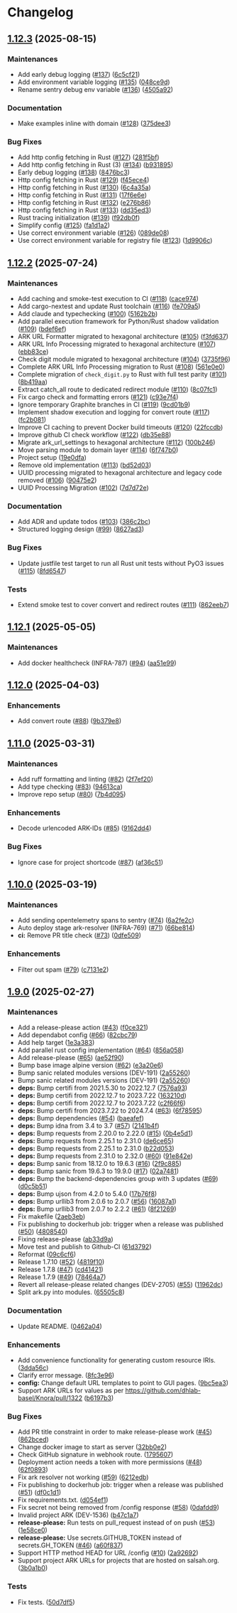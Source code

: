 # Changelog

## [1.12.3](https://github.com/dasch-swiss/ark-resolver/compare/ark_resolver-v1.12.2...ark_resolver-v1.12.3) (2025-08-15)


### Maintenances

* Add early debug logging ([#137](https://github.com/dasch-swiss/ark-resolver/issues/137)) ([6c5cf21](https://github.com/dasch-swiss/ark-resolver/commit/6c5cf2145de4eba2de21d6fb9b0258c0e0daad05))
* Add environment variable logging ([#135](https://github.com/dasch-swiss/ark-resolver/issues/135)) ([048ce9d](https://github.com/dasch-swiss/ark-resolver/commit/048ce9dac6e01cecd0a26375ea3da8830382a65e))
* Rename sentry debug env variable ([#136](https://github.com/dasch-swiss/ark-resolver/issues/136)) ([4505a92](https://github.com/dasch-swiss/ark-resolver/commit/4505a925c12f57ef27d9758536c0a31be884dbbc))


### Documentation

* Make examples inline with domain ([#128](https://github.com/dasch-swiss/ark-resolver/issues/128)) ([375dee3](https://github.com/dasch-swiss/ark-resolver/commit/375dee315f7fa4dcad60848a831816c25469ff52))


### Bug Fixes

* Add http config fetching in Rust ([#127](https://github.com/dasch-swiss/ark-resolver/issues/127)) ([281f5bf](https://github.com/dasch-swiss/ark-resolver/commit/281f5bf26b5abf1a838ba48369f2ec8acc95847b))
* Add http config fetching in Rust (3) ([#134](https://github.com/dasch-swiss/ark-resolver/issues/134)) ([b931895](https://github.com/dasch-swiss/ark-resolver/commit/b931895591e3b9d7260ab59959721e0b44a17ece))
* Early debug logging ([#138](https://github.com/dasch-swiss/ark-resolver/issues/138)) ([8476bc3](https://github.com/dasch-swiss/ark-resolver/commit/8476bc39b6ff13cf52c850c15c58eacd96bf3fc3))
* Http config fetching in Rust ([#129](https://github.com/dasch-swiss/ark-resolver/issues/129)) ([f45ece4](https://github.com/dasch-swiss/ark-resolver/commit/f45ece40144193e5da73796df6ead49fac5a78ac))
* Http config fetching in Rust ([#130](https://github.com/dasch-swiss/ark-resolver/issues/130)) ([6c4a35a](https://github.com/dasch-swiss/ark-resolver/commit/6c4a35a428638e3af96392f96ea83b9c6b11a1ef))
* Http config fetching in Rust ([#131](https://github.com/dasch-swiss/ark-resolver/issues/131)) ([17f6e6e](https://github.com/dasch-swiss/ark-resolver/commit/17f6e6e640f5e9136b0d36a4c211ec7daf4c3875))
* Http config fetching in Rust ([#132](https://github.com/dasch-swiss/ark-resolver/issues/132)) ([e276b86](https://github.com/dasch-swiss/ark-resolver/commit/e276b869baf24c49ddfa78af846bafd79c22f42c))
* Http config fetching in Rust ([#133](https://github.com/dasch-swiss/ark-resolver/issues/133)) ([dd35ed3](https://github.com/dasch-swiss/ark-resolver/commit/dd35ed333e859f3f5e57981ab3cb82356f4e759c))
* Rust tracing initialization ([#139](https://github.com/dasch-swiss/ark-resolver/issues/139)) ([f92db0f](https://github.com/dasch-swiss/ark-resolver/commit/f92db0f0ad5a89748d8beb1ab5653a9b4847db04))
* Simplify config ([#125](https://github.com/dasch-swiss/ark-resolver/issues/125)) ([fa1d1a2](https://github.com/dasch-swiss/ark-resolver/commit/fa1d1a2759a1de07d9e86af0512cddf3ea85ff56))
* Use correct environment variable ([#126](https://github.com/dasch-swiss/ark-resolver/issues/126)) ([089de08](https://github.com/dasch-swiss/ark-resolver/commit/089de08dd7098bf0a815dd699591be0a3c80c796))
* Use correct environment variable for registry file ([#123](https://github.com/dasch-swiss/ark-resolver/issues/123)) ([1d9906c](https://github.com/dasch-swiss/ark-resolver/commit/1d9906c9bd42839f8446e0df035878e4486bb1cd))

## [1.12.2](https://github.com/dasch-swiss/ark-resolver/compare/ark_resolver-v1.12.1...ark_resolver-v1.12.2) (2025-07-24)


### Maintenances

* Add caching and smoke-test execution to CI ([#118](https://github.com/dasch-swiss/ark-resolver/issues/118)) ([cace974](https://github.com/dasch-swiss/ark-resolver/commit/cace974fa009b45f1b784dcde03e1b41307188be))
* Add cargo-nextest and update Rust toolchain ([#116](https://github.com/dasch-swiss/ark-resolver/issues/116)) ([fe709a5](https://github.com/dasch-swiss/ark-resolver/commit/fe709a5839cd56b772664ba95db2738287f477a0))
* Add claude and typechecking ([#100](https://github.com/dasch-swiss/ark-resolver/issues/100)) ([5162b2b](https://github.com/dasch-swiss/ark-resolver/commit/5162b2bf14778497686026d267cb049a56339d6a))
* Add parallel execution framework for Python/Rust shadow validation ([#109](https://github.com/dasch-swiss/ark-resolver/issues/109)) ([bdef6ef](https://github.com/dasch-swiss/ark-resolver/commit/bdef6ef7355794209f5b252382857095e4c27e91))
* ARK URL Formatter migrated to hexagonal architecture ([#105](https://github.com/dasch-swiss/ark-resolver/issues/105)) ([f3fd637](https://github.com/dasch-swiss/ark-resolver/commit/f3fd6371dfb2afbce6c2d190c5d4580bbdf123b8))
* ARK URL Info Processing migrated to hexagonal architecture ([#107](https://github.com/dasch-swiss/ark-resolver/issues/107)) ([ebb83ce](https://github.com/dasch-swiss/ark-resolver/commit/ebb83cea57ee3389c72786876e2245cf396b71df))
* Check digit module migrated to hexagonal architecture ([#104](https://github.com/dasch-swiss/ark-resolver/issues/104)) ([3735f96](https://github.com/dasch-swiss/ark-resolver/commit/3735f964db19d83fb1583c6b5b793c77ecd58905))
* Complete ARK URL Info Processing migration to Rust ([#108](https://github.com/dasch-swiss/ark-resolver/issues/108)) ([561e0e0](https://github.com/dasch-swiss/ark-resolver/commit/561e0e0aa3eb251fcd91c1c8eb5071c5d4b74ae5))
* Complete migration of `check_digit.py` to Rust with full test parity ([#101](https://github.com/dasch-swiss/ark-resolver/issues/101)) ([8b419aa](https://github.com/dasch-swiss/ark-resolver/commit/8b419aa2723859b8323823b2824a465b6accc462))
* Extract catch_all route to dedicated redirect module ([#110](https://github.com/dasch-swiss/ark-resolver/issues/110)) ([8c07fc1](https://github.com/dasch-swiss/ark-resolver/commit/8c07fc167812f5989bf98845330d5a90a4f13c33))
* Fix cargo check and formatting errors ([#121](https://github.com/dasch-swiss/ark-resolver/issues/121)) ([c93e7f4](https://github.com/dasch-swiss/ark-resolver/commit/c93e7f472d22c39dcf7ed7b2d24b9ad66f20b22d))
* Ignore temporary Graphite branches in CI ([#119](https://github.com/dasch-swiss/ark-resolver/issues/119)) ([9cd01b9](https://github.com/dasch-swiss/ark-resolver/commit/9cd01b95acd94fe03689c5f5cc76f895b466c051))
* Implement shadow execution and logging for convert route ([#117](https://github.com/dasch-swiss/ark-resolver/issues/117)) ([fc2b081](https://github.com/dasch-swiss/ark-resolver/commit/fc2b0819309aec4831d4d7881a202a21107aeccc))
* Improve CI caching to prevent Docker build timeouts ([#120](https://github.com/dasch-swiss/ark-resolver/issues/120)) ([22fccdb](https://github.com/dasch-swiss/ark-resolver/commit/22fccdb9f595b69c7a7e7afd5c257a0611714f5c))
* Improve github CI check workflow ([#122](https://github.com/dasch-swiss/ark-resolver/issues/122)) ([db35e88](https://github.com/dasch-swiss/ark-resolver/commit/db35e885936e71959ba23b48f9f11f03d38e9201))
* Migrate ark_url_settings to hexagonal architecture ([#112](https://github.com/dasch-swiss/ark-resolver/issues/112)) ([100b246](https://github.com/dasch-swiss/ark-resolver/commit/100b24609e9f9a8d991f1c146a438f3b996772df))
* Move parsing module to domain layer ([#114](https://github.com/dasch-swiss/ark-resolver/issues/114)) ([6f747b0](https://github.com/dasch-swiss/ark-resolver/commit/6f747b044c62fa4edf495bd07f5e82060792574e))
* Project setup ([19e0dfa](https://github.com/dasch-swiss/ark-resolver/commit/19e0dfa59c586122bd36d231a84534c7e94b64eb))
* Remove old implementation ([#113](https://github.com/dasch-swiss/ark-resolver/issues/113)) ([bd52d03](https://github.com/dasch-swiss/ark-resolver/commit/bd52d031175c6bdc80c8d5ecb75566002e8d7c38))
* UUID processing migrated to hexagonal architecture and legacy code removed ([#106](https://github.com/dasch-swiss/ark-resolver/issues/106)) ([90475e2](https://github.com/dasch-swiss/ark-resolver/commit/90475e26679f3ac6c43a4d9d6f492d23b5fd2487))
* UUID Processing Migration ([#102](https://github.com/dasch-swiss/ark-resolver/issues/102)) ([7d7d72e](https://github.com/dasch-swiss/ark-resolver/commit/7d7d72e6d0b3800c4093f17753186d435eb6ef62))


### Documentation

* Add ADR and update todos ([#103](https://github.com/dasch-swiss/ark-resolver/issues/103)) ([386c2bc](https://github.com/dasch-swiss/ark-resolver/commit/386c2bcb4baf7b5a1561b17d1724864303ba620d))
* Structured logging design ([#99](https://github.com/dasch-swiss/ark-resolver/issues/99)) ([8627ad3](https://github.com/dasch-swiss/ark-resolver/commit/8627ad38ebadd95dd4ac08f9b90ace9dcf02f4e4))


### Bug Fixes

* Update justfile test target to run all Rust unit tests without PyO3 issues ([#115](https://github.com/dasch-swiss/ark-resolver/issues/115)) ([8fd6547](https://github.com/dasch-swiss/ark-resolver/commit/8fd654783cdf026934da8de0d78d5c1e0fc78e1f))


### Tests

* Extend smoke test to cover convert and redirect routes ([#111](https://github.com/dasch-swiss/ark-resolver/issues/111)) ([862eeb7](https://github.com/dasch-swiss/ark-resolver/commit/862eeb72733e83133c8b7ed5d3f629ed300c8d29))

## [1.12.1](https://github.com/dasch-swiss/ark-resolver/compare/ark_resolver-v1.12.0...ark_resolver-v1.12.1) (2025-05-05)


### Maintenances

* Add docker healthcheck (INFRA-787) ([#94](https://github.com/dasch-swiss/ark-resolver/issues/94)) ([aa51e99](https://github.com/dasch-swiss/ark-resolver/commit/aa51e9975f7e9cce295ac0d6e64da4c039bd879f))

## [1.12.0](https://github.com/dasch-swiss/ark-resolver/compare/ark_resolver-v1.11.0...ark_resolver-v1.12.0) (2025-04-03)


### Enhancements

* Add convert route ([#88](https://github.com/dasch-swiss/ark-resolver/issues/88)) ([9b379e8](https://github.com/dasch-swiss/ark-resolver/commit/9b379e87a7226f7a32affd928b49990f22c0f994))

## [1.11.0](https://github.com/dasch-swiss/ark-resolver/compare/ark_resolver-v1.10.0...ark_resolver-v1.11.0) (2025-03-31)


### Maintenances

* Add ruff formatting and linting ([#82](https://github.com/dasch-swiss/ark-resolver/issues/82)) ([2f7ef20](https://github.com/dasch-swiss/ark-resolver/commit/2f7ef20193a74b7c63b57528f702e0598993ab3c))
* Add type checking ([#83](https://github.com/dasch-swiss/ark-resolver/issues/83)) ([94613ca](https://github.com/dasch-swiss/ark-resolver/commit/94613cad086244b240b332bd0ce839de5e290f6e))
* Improve repo setup ([#80](https://github.com/dasch-swiss/ark-resolver/issues/80)) ([7b4d095](https://github.com/dasch-swiss/ark-resolver/commit/7b4d095fb638224bc766bfb08ae60b6fb8359b12))


### Enhancements

* Decode urlencoded ARK-IDs ([#85](https://github.com/dasch-swiss/ark-resolver/issues/85)) ([9162dd4](https://github.com/dasch-swiss/ark-resolver/commit/9162dd4927a8ebcaf281aca16e969eb1b023f93e))


### Bug Fixes

* Ignore case for project shortcode ([#87](https://github.com/dasch-swiss/ark-resolver/issues/87)) ([af36c51](https://github.com/dasch-swiss/ark-resolver/commit/af36c5107e88db2a7f2239875e389532e0216a19))

## [1.10.0](https://github.com/dasch-swiss/ark-resolver/compare/ark_resolver-v1.9.0...ark_resolver-v1.10.0) (2025-03-19)


### Maintenances

* Add sending opentelemetry spans to sentry ([#74](https://github.com/dasch-swiss/ark-resolver/issues/74)) ([6a2fe2c](https://github.com/dasch-swiss/ark-resolver/commit/6a2fe2cddf24b2b529671981727c38bea7ef62e4))
* Auto deploy stage ark-resolver (INFRA-769) ([#71](https://github.com/dasch-swiss/ark-resolver/issues/71)) ([66be814](https://github.com/dasch-swiss/ark-resolver/commit/66be814a3d562d64daddb8f035cf40b5519be1de))
* **ci:** Remove PR title check ([#73](https://github.com/dasch-swiss/ark-resolver/issues/73)) ([0dfe509](https://github.com/dasch-swiss/ark-resolver/commit/0dfe509c13504629339d8540a772f1e22f9f547f))


### Enhancements

* Filter out spam ([#79](https://github.com/dasch-swiss/ark-resolver/issues/79)) ([c7131e2](https://github.com/dasch-swiss/ark-resolver/commit/c7131e22eba9f5d1946159e117482b9e3a6ae4f8))

## [1.9.0](https://github.com/dasch-swiss/ark-resolver/compare/ark_resolver-v1.8.0...ark_resolver-v1.9.0) (2025-02-27)


### Maintenances

* Add a release-please action ([#43](https://github.com/dasch-swiss/ark-resolver/issues/43)) ([f0ce321](https://github.com/dasch-swiss/ark-resolver/commit/f0ce321ef768cede0589539aa7e27ded289209fd))
* Add dependabot config ([#66](https://github.com/dasch-swiss/ark-resolver/issues/66)) ([82cbc79](https://github.com/dasch-swiss/ark-resolver/commit/82cbc793c067c46abc3c7f3e660a80de107f6ada))
* Add help target ([1e3a383](https://github.com/dasch-swiss/ark-resolver/commit/1e3a3834f9da503afdd2d2ae4a3eebcc063bc69d))
* Add parallel rust config implementation ([#64](https://github.com/dasch-swiss/ark-resolver/issues/64)) ([856a058](https://github.com/dasch-swiss/ark-resolver/commit/856a0584b0ba5d9c546d37cb4c2fb4f0e1007564))
* Add release-please ([#65](https://github.com/dasch-swiss/ark-resolver/issues/65)) ([ae52f90](https://github.com/dasch-swiss/ark-resolver/commit/ae52f90f9cf422105a8c87a51502ed7d2e38bf29))
* Bump base image alpine version ([#62](https://github.com/dasch-swiss/ark-resolver/issues/62)) ([e3a20e6](https://github.com/dasch-swiss/ark-resolver/commit/e3a20e6a0051811975817b05bf724bbcd9eeb11d))
* Bump sanic related modules versions (DEV-191) ([2a55260](https://github.com/dasch-swiss/ark-resolver/commit/2a5526092ce2a6dfa2bc834db0c0fa002ffe64d7))
* Bump sanic related modules versions (DEV-191) ([2a55260](https://github.com/dasch-swiss/ark-resolver/commit/2a5526092ce2a6dfa2bc834db0c0fa002ffe64d7))
* **deps:** Bump certifi from 2021.5.30 to 2022.12.7 ([7576a93](https://github.com/dasch-swiss/ark-resolver/commit/7576a939f462c96cb6cc0ab4de9d881fc4c8ccf0))
* **deps:** Bump certifi from 2022.12.7 to 2023.7.22 ([163210d](https://github.com/dasch-swiss/ark-resolver/commit/163210d342e046e48d8e49542fec3a416ad2b500))
* **deps:** Bump certifi from 2022.12.7 to 2023.7.22 ([c2f66f6](https://github.com/dasch-swiss/ark-resolver/commit/c2f66f6505b4ecb64ea19f46ba79cb0a578f3645))
* **deps:** Bump certifi from 2023.7.22 to 2024.7.4 ([#63](https://github.com/dasch-swiss/ark-resolver/issues/63)) ([6f78595](https://github.com/dasch-swiss/ark-resolver/commit/6f78595bd724bd4d101f560e7e50d82ba417ac13))
* **deps:** Bump dependencies ([#54](https://github.com/dasch-swiss/ark-resolver/issues/54)) ([baeafef](https://github.com/dasch-swiss/ark-resolver/commit/baeafefd811f5a464a19f6144caac8858e2bb1eb))
* **deps:** Bump idna from 3.4 to 3.7 ([#57](https://github.com/dasch-swiss/ark-resolver/issues/57)) ([2141b4f](https://github.com/dasch-swiss/ark-resolver/commit/2141b4f4c7b6918023d381623bc75df8c0213e24))
* **deps:** Bump requests from 2.20.0 to 2.22.0 ([#15](https://github.com/dasch-swiss/ark-resolver/issues/15)) ([0b4e5d1](https://github.com/dasch-swiss/ark-resolver/commit/0b4e5d1ed86f94862edf68ea606262267d2497c9))
* **deps:** Bump requests from 2.25.1 to 2.31.0 ([de6ce65](https://github.com/dasch-swiss/ark-resolver/commit/de6ce651597f45a117a202c066cedb57354dc83f))
* **deps:** Bump requests from 2.25.1 to 2.31.0 ([b22d053](https://github.com/dasch-swiss/ark-resolver/commit/b22d053a583811a718fcf16f12e3a37aa64932b8))
* **deps:** Bump requests from 2.31.0 to 2.32.0 ([#60](https://github.com/dasch-swiss/ark-resolver/issues/60)) ([91e842e](https://github.com/dasch-swiss/ark-resolver/commit/91e842e467257bda0b01c9632ba9f5c56fd4bc44))
* **deps:** Bump sanic from 18.12.0 to 19.6.3 ([#16](https://github.com/dasch-swiss/ark-resolver/issues/16)) ([2f9c885](https://github.com/dasch-swiss/ark-resolver/commit/2f9c885d7f4088cfcddd9c5a8d546021646def0e))
* **deps:** Bump sanic from 19.6.3 to 19.9.0 ([#17](https://github.com/dasch-swiss/ark-resolver/issues/17)) ([02a7481](https://github.com/dasch-swiss/ark-resolver/commit/02a7481bc3000366f49ca2bff3034eef1d11e3e0))
* **deps:** Bump the backend-dependencies group with 3 updates ([#69](https://github.com/dasch-swiss/ark-resolver/issues/69)) ([d0c5b51](https://github.com/dasch-swiss/ark-resolver/commit/d0c5b51ca6930f6ac9b5e329f449d7af843a4822))
* **deps:** Bump ujson from 4.2.0 to 5.4.0 ([17b76f8](https://github.com/dasch-swiss/ark-resolver/commit/17b76f8c1367abdd3f9e07e4504ca05abc4a4236))
* **deps:** Bump urllib3 from 2.0.6 to 2.0.7 ([#56](https://github.com/dasch-swiss/ark-resolver/issues/56)) ([16087a1](https://github.com/dasch-swiss/ark-resolver/commit/16087a1f4c13ea7c85743ccfd03abaf5a691f916))
* **deps:** Bump urllib3 from 2.0.7 to 2.2.2 ([#61](https://github.com/dasch-swiss/ark-resolver/issues/61)) ([8f21269](https://github.com/dasch-swiss/ark-resolver/commit/8f21269cdc69e0cd44ff24eb848f6f79cd0a4049))
* Fix makefile ([2aeb3eb](https://github.com/dasch-swiss/ark-resolver/commit/2aeb3eb1bc98dfa782d9004130fd6d40efe98ce5))
* Fix publishing to dockerhub job: trigger when a release was published ([#50](https://github.com/dasch-swiss/ark-resolver/issues/50)) ([4808540](https://github.com/dasch-swiss/ark-resolver/commit/48085407bcbcbfad93105c73455acda173ee3b4d))
* Fixing release-please ([ab33d9a](https://github.com/dasch-swiss/ark-resolver/commit/ab33d9a2051bfaf814b7699bd07109863e7f7d9f))
* Move test and publish to Github-CI ([61d3792](https://github.com/dasch-swiss/ark-resolver/commit/61d3792330f536e856140ba36e684f3ae889ec43))
* Reformat ([09c6cf6](https://github.com/dasch-swiss/ark-resolver/commit/09c6cf63b9edd4a01296a068d70df3d6cf65f1ec))
* Release 1.7.10 ([#52](https://github.com/dasch-swiss/ark-resolver/issues/52)) ([4819f10](https://github.com/dasch-swiss/ark-resolver/commit/4819f10aeef5d5c2b47e085e1dc596b83c8d38d4))
* Release 1.7.8 ([#47](https://github.com/dasch-swiss/ark-resolver/issues/47)) ([cd41421](https://github.com/dasch-swiss/ark-resolver/commit/cd414217d864ade5eb84ecb81d6fe65961ee982e))
* Release 1.7.9 ([#49](https://github.com/dasch-swiss/ark-resolver/issues/49)) ([78464a7](https://github.com/dasch-swiss/ark-resolver/commit/78464a7b9b13df4e51b1d8e5e16c1ee8c4fd4d58))
* Revert all release-please related changes (DEV-2705) ([#55](https://github.com/dasch-swiss/ark-resolver/issues/55)) ([11962dc](https://github.com/dasch-swiss/ark-resolver/commit/11962dcc5df11cfa2eb2e984f28fc1fe10c41a5d))
* Split ark.py into modules. ([65505c8](https://github.com/dasch-swiss/ark-resolver/commit/65505c81ef3def9975c1cecf0ef815a4792c0246))


### Documentation

* Update README. ([0462a04](https://github.com/dasch-swiss/ark-resolver/commit/0462a04a0be21e96205a516856e6d61c383469d8))


### Enhancements

* Add convenience functionality for generating custom resource IRIs. ([3dda56c](https://github.com/dasch-swiss/ark-resolver/commit/3dda56c59fd8255ac9dc6d06a05ccc77efe19661))
* Clarify error message. ([8fc3e96](https://github.com/dasch-swiss/ark-resolver/commit/8fc3e968dfe3bb71011aeadde3bdd9219fb875ec))
* **config:** Change default URL templates to point to GUI pages. ([9bc5ea3](https://github.com/dasch-swiss/ark-resolver/commit/9bc5ea3272a6738b63e95020af640773b83899b4))
* Support ARK URLs for values as per https://github.com/dhlab-basel/Knora/pull/1322 ([b6197b3](https://github.com/dasch-swiss/ark-resolver/commit/b6197b3b26ae3ae225b252fb2d20c21f30a09be9))


### Bug Fixes

* Add PR title constraint in order to make release-please work ([#45](https://github.com/dasch-swiss/ark-resolver/issues/45)) ([862bced](https://github.com/dasch-swiss/ark-resolver/commit/862bced1394e8087b624db6bb7ad67fe5ed3abff))
* Change docker image to start as server ([32bb0e2](https://github.com/dasch-swiss/ark-resolver/commit/32bb0e277068ddf20037ea2ad4dea747c623828b))
* Check GitHub signature in webhook route. ([1795607](https://github.com/dasch-swiss/ark-resolver/commit/17956079bb7b81dc1185e8f0f3607e2ae86444f0))
* Deployment action needs a token with more permissions ([#48](https://github.com/dasch-swiss/ark-resolver/issues/48)) ([62f0893](https://github.com/dasch-swiss/ark-resolver/commit/62f0893040ce6584e2261877b7414893e6e2cb29))
* Fix ark resolver not working ([#59](https://github.com/dasch-swiss/ark-resolver/issues/59)) ([6212edb](https://github.com/dasch-swiss/ark-resolver/commit/6212edbfdd369bea09b23cc90748f3f0874a2974))
* Fix publishing to dockerhub job: trigger when a release was published ([#51](https://github.com/dasch-swiss/ark-resolver/issues/51)) ([df0c1d1](https://github.com/dasch-swiss/ark-resolver/commit/df0c1d1703830809fec812f331ff3d309525885f))
* Fix requirements.txt. ([d054ef1](https://github.com/dasch-swiss/ark-resolver/commit/d054ef1f8bad736a665679a81daba737891a6165))
* Fix secret not being removed from /config response ([#58](https://github.com/dasch-swiss/ark-resolver/issues/58)) ([0dafdd9](https://github.com/dasch-swiss/ark-resolver/commit/0dafdd9631974a714c951e7905a9c2653a1a222d))
* Invalid project ARK (DEV-1536) ([b47c1a7](https://github.com/dasch-swiss/ark-resolver/commit/b47c1a70e6669f5b9f21c9408f1a5d24fc169ae3))
* **release-please:** Run tests on pull_request instead of on push ([#53](https://github.com/dasch-swiss/ark-resolver/issues/53)) ([1e58ce0](https://github.com/dasch-swiss/ark-resolver/commit/1e58ce00195b4839444e2bfcf17d3cafe46b40ef))
* **release-please:** Use secrets.GITHUB_TOKEN instead of secrets.GH_TOKEN ([#46](https://github.com/dasch-swiss/ark-resolver/issues/46)) ([a60f837](https://github.com/dasch-swiss/ark-resolver/commit/a60f837e150ba0cf27f2f16883fff9ddc6111421))
* Support HTTP method HEAD for URL /config ([#10](https://github.com/dasch-swiss/ark-resolver/issues/10)) ([2a92692](https://github.com/dasch-swiss/ark-resolver/commit/2a92692271fae0f4e20ac68b288875577d4c3877))
* Support project ARK URLs for projects that are hosted on salsah.org. ([3b0a1b0](https://github.com/dasch-swiss/ark-resolver/commit/3b0a1b06af199ee521981f227c1fd16899ebd4c2))


### Tests

* Fix tests. ([50d7df5](https://github.com/dasch-swiss/ark-resolver/commit/50d7df581a4d2c70808311b093aae26e9f00e0a3))
